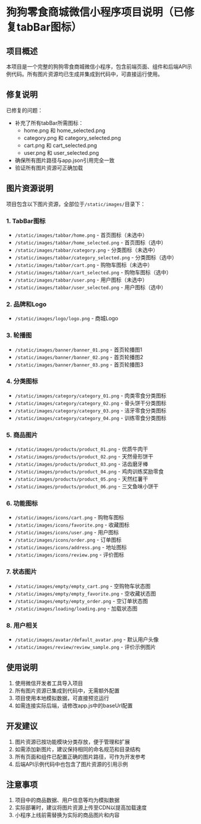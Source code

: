 # 狗狗零食商城微信小程序项目说明（已修复tabBar图标）

## 项目概述

本项目是一个完整的狗狗零食商城微信小程序，包含前端页面、组件和后端API示例代码。所有图片资源均已生成并集成到代码中，可直接运行使用。

## 修复说明

已修复的问题：
- 补充了所有tabBar所需图标：
  - home.png 和 home_selected.png
  - category.png 和 category_selected.png
  - cart.png 和 cart_selected.png
  - user.png 和 user_selected.png
- 确保所有图片路径与app.json引用完全一致
- 验证所有图片资源可正确加载

## 图片资源说明

项目包含以下图片资源，全部位于`/static/images/`目录下：

### 1. TabBar图标
- `/static/images/tabbar/home.png` - 首页图标（未选中）
- `/static/images/tabbar/home_selected.png` - 首页图标（选中）
- `/static/images/tabbar/category.png` - 分类图标（未选中）
- `/static/images/tabbar/category_selected.png` - 分类图标（选中）
- `/static/images/tabbar/cart.png` - 购物车图标（未选中）
- `/static/images/tabbar/cart_selected.png` - 购物车图标（选中）
- `/static/images/tabbar/user.png` - 用户图标（未选中）
- `/static/images/tabbar/user_selected.png` - 用户图标（选中）

### 2. 品牌和Logo
- `/static/images/logo/logo.png` - 商城Logo

### 3. 轮播图
- `/static/images/banner/banner_01.png` - 首页轮播图1
- `/static/images/banner/banner_02.png` - 首页轮播图2
- `/static/images/banner/banner_03.png` - 首页轮播图3

### 4. 分类图标
- `/static/images/category/category_01.png` - 肉类零食分类图标
- `/static/images/category/category_02.png` - 骨头饼干分类图标
- `/static/images/category/category_03.png` - 洁牙零食分类图标
- `/static/images/category/category_04.png` - 训练零食分类图标

### 5. 商品图片
- `/static/images/products/product_01.png` - 优质牛肉干
- `/static/images/products/product_02.png` - 天然骨形饼干
- `/static/images/products/product_03.png` - 洁齿磨牙棒
- `/static/images/products/product_04.png` - 鸡肉训练奖励零食
- `/static/images/products/product_05.png` - 天然红薯干
- `/static/images/products/product_06.png` - 三文鱼味小饼干

### 6. 功能图标
- `/static/images/icons/cart.png` - 购物车图标
- `/static/images/icons/favorite.png` - 收藏图标
- `/static/images/icons/user.png` - 用户图标
- `/static/images/icons/order.png` - 订单图标
- `/static/images/icons/address.png` - 地址图标
- `/static/images/icons/review.png` - 评价图标

### 7. 状态图片
- `/static/images/empty/empty_cart.png` - 空购物车状态图
- `/static/images/empty/empty_favorite.png` - 空收藏状态图
- `/static/images/empty/empty_order.png` - 空订单状态图
- `/static/images/loading/loading.png` - 加载状态图

### 8. 用户相关
- `/static/images/avatar/default_avatar.png` - 默认用户头像
- `/static/images/review/review_sample.png` - 评价示例图片

## 使用说明

1. 使用微信开发者工具导入项目
2. 所有图片资源已集成到代码中，无需额外配置
3. 项目使用本地模拟数据，可直接预览运行
4. 如需连接实际后端，请修改app.js中的baseUrl配置

## 开发建议

1. 图片资源已按功能模块分类存放，便于管理和扩展
2. 如需添加新图片，建议保持相同的命名规范和目录结构
3. 所有页面和组件已配置正确的图片路径，可作为开发参考
4. 后端API示例代码中也包含了图片资源的引用示例

## 注意事项

1. 项目中的商品数据、用户信息等均为模拟数据
2. 实际部署时，建议将图片资源上传至CDN以提高加载速度
3. 小程序上线前需替换为实际的商品图片和内容
